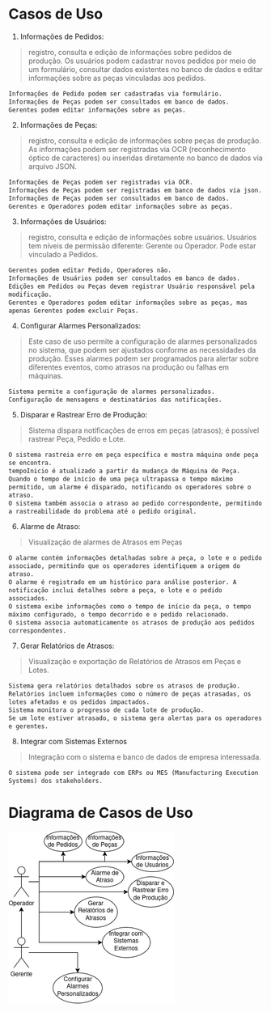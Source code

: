 # Casos de Uso


1. Informações de Pedidos: 

> registro, consulta e edição de informações sobre pedidos de produção. Os usuários podem cadastrar novos pedidos por meio de um formulário, consultar dados existentes no banco de dados e editar informações sobre as peças vinculadas aos pedidos.  

    Informações de Pedido podem ser cadastradas via formulário.
    Informações de Peças podem ser consultados em banco de dados.
    Gerentes podem editar informações sobre as peças. 

2. Informações de Peças: 
> registro, consulta e edição de informações sobre peças de produção. As informações podem ser registradas via OCR (reconhecimento óptico de caracteres) ou inseridas diretamente no banco de dados via arquivo JSON.  

    Informações de Peças podem ser registradas via OCR.
    Informações de Peças podem ser registradas em banco de dados via json.
    Informações de Peças podem ser consultados em banco de dados.
    Gerentes e Operadores podem editar informações sobre as peças. 


3. Informações de Usuários: 
> registro, consulta e edição de informações sobre usuários. Usuários tem níveis de permissão diferente: Gerente ou Operador. Pode estar vinculado a Pedidos.   

    Gerentes podem editar Pedido, Operadores não.
    Informações de Usuários podem ser consultados em banco de dados.
    Edições em Pedidos ou Peças devem registrar Usuário responsável pela modificação.
    Gerentes e Operadores podem editar informações sobre as peças, mas apenas Gerentes podem excluir Peças.
    
4. Configurar Alarmes Personalizados: 
> Este caso de uso permite a configuração de alarmes personalizados no sistema, que podem ser ajustados conforme as necessidades da produção. Esses alarmes podem ser programados para alertar sobre diferentes eventos, como atrasos na produção ou falhas em máquinas.

    Sistema permite a configuração de alarmes personalizados.
    Configuração de mensagens e destinatários das notificações.

5. Disparar e Rastrear Erro de Produção:
> Sistema dispara notificações de erros em peças (atrasos); é possível rastrear Peça, Pedido e Lote.  

    O sistema rastreia erro em peça específica e mostra máquina onde peça se encontra.
    tempoInicio é atualizado a partir da mudança de Máquina de Peça.
    Quando o tempo de início de uma peça ultrapassa o tempo máximo permitido, um alarme é disparado, notificando os operadores sobre o atraso.
    O sistema também associa o atraso ao pedido correspondente, permitindo a rastreabilidade do problema até o pedido original.

6. Alarme de Atraso:
> Visualização de alarmes de Atrasos em Peças  

    O alarme contém informações detalhadas sobre a peça, o lote e o pedido associado, permitindo que os operadores identifiquem a origem do atraso.
    O alarme é registrado em um histórico para análise posterior. A notificação inclui detalhes sobre a peça, o lote e o pedido associados.
    O sistema exibe informações como o tempo de início da peça, o tempo máximo configurado, o tempo decorrido e o pedido relacionado. 
    O sistema associa automaticamente os atrasos de produção aos pedidos correspondentes. 

7. Gerar Relatórios de Atrasos:
> Visualização e exportação de Relatórios de Atrasos em Peças e Lotes.  

    Sistema gera relatórios detalhados sobre os atrasos de produção. 
    Relatórios incluem informações como o número de peças atrasadas, os lotes afetados e os pedidos impactados.
    Sistema monitora o progresso de cada lote de produção.
    Se um lote estiver atrasado, o sistema gera alertas para os operadores e gerentes. 
    
8. Integrar com Sistemas Externos
> Integração com o sistema e banco de dados de empresa interessada.

    O sistema pode ser integrado com ERPs ou MES (Manufacturing Execution Systems) dos stakeholders.
    

# Diagrama de Casos de Uso


![Casos de Uso](./diagrams/Usecases.png)
